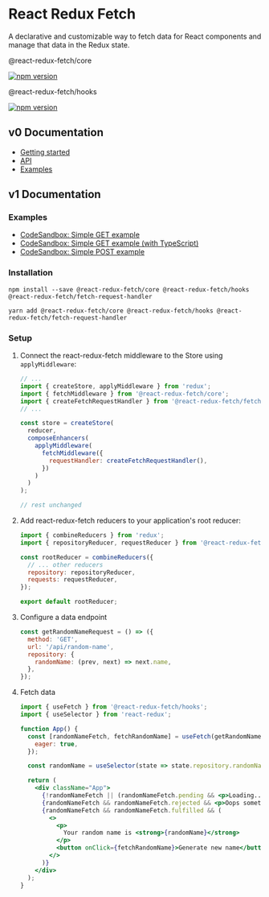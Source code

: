# React Redux Fetch

A declarative and customizable way to fetch data for React components and manage that data in the Redux state.

<!--
[![build status](https://img.shields.io/travis/hirviid/react-redux-fetch/next.svg?style=flat-square)](https://travis-ci.org/hirviid/react-redux-fetch)
[![Codecov](https://img.shields.io/codecov/c/github/hirviid/react-redux-fetch/next.svg?style=flat-square)](https://travis-ci.org/hirviid/react-redux-fetch)
-->

@react-redux-fetch/core 

[![npm version](https://img.shields.io/npm/v/@react-redux-fetch/core.svg?style=flat-square)](https://www.npmjs.com/package/@react-redux-fetch/core) 

@react-redux-fetch/hooks

[![npm version](https://img.shields.io/npm/v/@react-redux-fetch/hooks.svg?style=flat-square)](https://www.npmjs.com/package/@react-redux-fetch/hooks) 

## v0 Documentation

- [Getting started](http://hirviid.github.io/react-redux-fetch/docs/getting-started)
- [API](http://hirviid.github.io/react-redux-fetch/docs/redux-fetch-config)
- [Examples](http://hirviid.github.io/react-redux-fetch/docs/examples)

## v1 Documentation

### Examples

- [CodeSandbox: Simple GET example](https://codesandbox.io/s/react-redux-fetch-hooks-simple-get-os7wf)
- [CodeSandbox: Simple GET example (with TypeScript)](https://codesandbox.io/s/react-redux-fetch-hooks-simple-get-ts-b11bs)
- [CodeSandbox: Simple POST example](https://codesandbox.io/s/react-redux-fetch-simple-post-g1u0r)

### Installation

```
npm install --save @react-redux-fetch/core @react-redux-fetch/hooks @react-redux-fetch/fetch-request-handler

yarn add @react-redux-fetch/core @react-redux-fetch/hooks @react-redux-fetch/fetch-request-handler
```

### Setup

1. Connect the react-redux-fetch middleware to the Store using `applyMiddleware`:

   ```js
   // ...
   import { createStore, applyMiddleware } from 'redux';
   import { fetchMiddleware } from '@react-redux-fetch/core';
   import { createFetchRequestHandler } from '@react-redux-fetch/fetch-request-handler';
   // ...

   const store = createStore(
     reducer,
     composeEnhancers(
       applyMiddleware(
         fetchMiddleware({
           requestHandler: createFetchRequestHandler(),
         })
       )
     )
   );

   // rest unchanged
   ```

2. Add react-redux-fetch reducers to your application's root reducer:

   ```js
   import { combineReducers } from 'redux';
   import { repositoryReducer, requestReducer } from '@react-redux-fetch/core';

   const rootReducer = combineReducers({
     // ... other reducers
     repository: repositoryReducer,
     requests: requestReducer,
   });

   export default rootReducer;
   ```

3. Configure a data endpoint

   ```js
   const getRandomNameRequest = () => ({
     method: 'GET',
     url: '/api/random-name',
     repository: {
       randomName: (prev, next) => next.name,
     },
   });
   ```

4. Fetch data

   ```jsx
   import { useFetch } from '@react-redux-fetch/hooks';
   import { useSelector } from 'react-redux';

   function App() {
     const [randomNameFetch, fetchRandomName] = useFetch(getRandomNameRequest, {
       eager: true,
     });

     const randomName = useSelector(state => state.repository.randomName);

     return (
       <div className="App">
         {!randomNameFetch || (randomNameFetch.pending && <p>Loading...</p>)}
         {randomNameFetch && randomNameFetch.rejected && <p>Oops something went wrong</p>}
         {randomNameFetch && randomNameFetch.fulfilled && (
           <>
             <p>
               Your random name is <strong>{randomName}</strong>
             </p>
             <button onClick={fetchRandomName}>Generate new name</button>
           </>
         )}
       </div>
     );
   }
   ```
